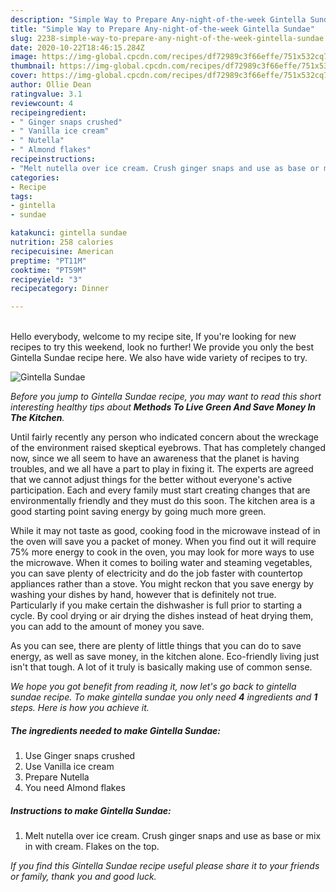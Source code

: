 ```yaml
---
description: "Simple Way to Prepare Any-night-of-the-week Gintella Sundae"
title: "Simple Way to Prepare Any-night-of-the-week Gintella Sundae"
slug: 2238-simple-way-to-prepare-any-night-of-the-week-gintella-sundae
date: 2020-10-22T18:46:15.284Z
image: https://img-global.cpcdn.com/recipes/df72989c3f66effe/751x532cq70/gintella-sundae-recipe-main-photo.jpg
thumbnail: https://img-global.cpcdn.com/recipes/df72989c3f66effe/751x532cq70/gintella-sundae-recipe-main-photo.jpg
cover: https://img-global.cpcdn.com/recipes/df72989c3f66effe/751x532cq70/gintella-sundae-recipe-main-photo.jpg
author: Ollie Dean
ratingvalue: 3.1
reviewcount: 4
recipeingredient:
- " Ginger snaps crushed"
- " Vanilla ice cream"
- " Nutella"
- " Almond flakes"
recipeinstructions:
- "Melt nutella over ice cream. Crush ginger snaps and use as base or mix in with cream. Flakes on the top."
categories:
- Recipe
tags:
- gintella
- sundae

katakunci: gintella sundae 
nutrition: 258 calories
recipecuisine: American
preptime: "PT11M"
cooktime: "PT59M"
recipeyield: "3"
recipecategory: Dinner

---
```

<br>
Hello everybody, welcome to my recipe site, If you're looking for new recipes to try this weekend, look no further! We provide you only the best Gintella Sundae recipe here. We also have wide variety of recipes to try.
<br>


![Gintella Sundae](https://img-global.cpcdn.com/recipes/df72989c3f66effe/751x532cq70/gintella-sundae-recipe-main-photo.jpg)

<i>Before you jump to Gintella Sundae recipe, you may want to read this short interesting healthy tips about 
<strong>Methods To Live Green And Save Money In The Kitchen</strong>.</i>
</br>

Until fairly recently any person who indicated concern about the wreckage of the environment raised skeptical eyebrows. That has completely changed now, since we all seem to have an awareness that the planet is having troubles, and we all have a part to play in fixing it. The experts are agreed that we cannot adjust things for the better without everyone's active participation. Each and every family must start creating changes that are environmentally friendly and they must do this soon. The kitchen area is a good starting point saving energy by going much more green.

While it may not taste as good, cooking food in the microwave instead of in the oven will save you a packet of money. When you find out it will require 75% more energy to cook in the oven, you may look for more ways to use the microwave. When it comes to boiling water and steaming vegetables, you can save plenty of electricity and do the job faster with countertop appliances rather than a stove. You might reckon that you save energy by washing your dishes by hand, however that is definitely not true. Particularly if you make certain the dishwasher is full prior to starting a cycle. By cool drying or air drying the dishes instead of heat drying them, you can add to the amount of money you save.

As you can see, there are plenty of little things that you can do to save energy, as well as save money, in the kitchen alone. Eco-friendly living just isn't that tough. A lot of it truly is basically making use of common sense.


<i>We hope you got benefit from reading it, now let's go back to gintella sundae recipe. To make gintella sundae you only need <strong>4</strong> ingredients and <strong>1</strong> steps. Here is how you achieve it.
</i>

##### The ingredients needed to make Gintella Sundae:

1. Use  Ginger snaps crushed
1. Use  Vanilla ice cream
1. Prepare  Nutella
1. You need  Almond flakes


##### Instructions to make Gintella Sundae:

1. Melt nutella over ice cream. Crush ginger snaps and use as base or mix in with cream. Flakes on the top.


<i>If you find this Gintella Sundae recipe useful please share it to your friends or family, thank you and good luck.</i>
